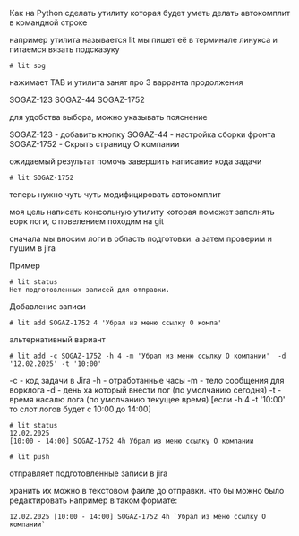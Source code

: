 
Как на  Python сделать утилиту которая будет уметь делать автокомплит в командной строке

например утилита называется lit
мы пишет её в терминале линукса и питаемся вязать подсказуку

```
# lit sog
```  
нажимает TAB и утилита занят про 3 варранта продолжения  

SOGAZ-123
SOGAZ-44
SOGAZ-1752

для удобства выбора, можно указывать пояснение

SOGAZ-123 - добавить кнопку
SOGAZ-44 - настройка сборки фронта
SOGAZ-1752 - Скрыть страницу О компании

ожидаемый результат помочь завершить написание кода задачи 

```
# lit SOGAZ-1752
```



теперь нужно чуть чуть модифицировать автокомплит

моя цель написать консольную утилиту которая поможет заполнять ворк логи, с повелением походим на git

сначала мы вносим логи в область подготовки. а затем проверим и пушим в jira 

Пример
```
# lit status 
Нет подготовленных записей для отправки.
```
Добавление записи 
```
# lit add SOGAZ-1752 4 'Убрал из меню ссылку О компа' 
```
альтернативный вариант 
```
# lit add -c SOGAZ-1752 -h 4 -m 'Убрал из меню ссылку О компании'  -d '12.02.2025' -t '10:00' 
```

-c - код задачи в Jira
-h - отработанные часы 
-m - тело сообщения для ворклога
-d - день ха который внести лог (по умолчанию сегодня)
-t - время насалю лога (по умолчанию текущее время)  [если -h 4 -t '10:00'  то слот логов будет с 10:00 до 14:00]

```
# lit status 
12.02.2025
[10:00 - 14:00] SOGAZ-1752 4h Убрал из меню ссылку О компании
```

```
# lit push
```
отправляет подготовленные записи в jira 

хранить их можно в текстовом файле до отправки. что бы можно было редактировать
например в таком формате:
```
12.02.2025 [10:00 - 14:00] SOGAZ-1752 4h `Убрал из меню ссылку О компании`
```